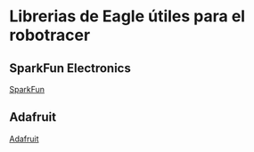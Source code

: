 # Librerias de Eagle útiles para el robotracer

## SparkFun Electronics
[SparkFun](https://github.com/sparkfun/SparkFun-Eagle-Libraries)

## Adafruit
[Adafruit](https://github.com/adafruit/Adafruit-Eagle-Library)

##
